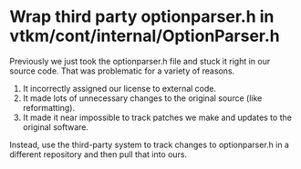 # Wrap third party optionparser.h in vtkm/cont/internal/OptionParser.h

Previously we just took the optionparser.h file and stuck it right in
our source code. That was problematic for a variety of reasons.

1. It incorrectly assigned our license to external code.
2. It made lots of unnecessary changes to the original source (like
   reformatting).
3. It made it near impossible to track patches we make and updates to
   the original software.

Instead, use the third-party system to track changes to optionparser.h
in a different repository and then pull that into ours.
